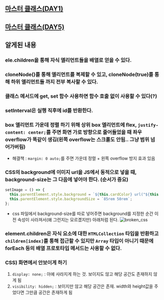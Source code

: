 ## [마스터 클래스(DAY1)](./master_class_1.md)

## [마스터 클래스(DAY5)](./master_class_2.md)

## 알게된 내용

### ele.children을 통해 자식 엘리먼트들을 배열로 얻을 수 있다.

### cloneNode()를 통해 엘리먼트를 복제할 수 있고, cloneNode(true)를 통해 하위 엘리먼트들 까지 전부 복사할 수 있다.

### 클래스 메서드에 get, set 함수 사용하면 함수 호출 없이 사용할 수 있다(?)

### setInterval은 실행 직후에 id를 반환한다.

### box 엘리먼트 가운데 정렬 하기 위해 상위 box 엘리먼트에 flex, `justify-content: center;`를 주면 화면 가로 방향으로 줄어들었을 때 좌우 overflow가 똑같이 생김(왼쪽 overflow는 스크롤도 안됨.. 그냥 범위 넘어가버림)

- 해결책 : `margin: 0 auto;`를 주면 가운데 정렬 + 왼쪽 overflow 방지 효과 있음

### CSS의 background에 이미지 url을 JS에서 동적으로 넣을 때, background-size는 그 다음에 넣어야 한다. (순서가 중요)

```javascript
setImage = () => {
  this.parentElement.style.background = `${this.cardColor} url("${this.cardimage_objs}") no-repeat 29% 50%`;
  this.parentElement.style.backgroundSize = `85rem 50rem`;
};
```

- css 파일에서 background-size를 따로 넣어주면 background를 지정한 순간 이전 속성이 사라져서(왜 그런지는 모르곘지만) 아래처럼 된다.
  ![broken_css](https://user-images.githubusercontent.com/47619140/65154519-9c946100-da66-11e9-822f-ccdd5c462ac5.png)

### element.children은 자식 요소에 대한 `HTMLCollection` 타입을 반환하고 `children[index]`를 통해 접근할 수 있지만 `Array` 타입이 아니기 때문에 forEach 등의 배열 프로토타입 메서드는 사용할 수 없다.

### CSS) 화면에서 안보이게 하기
1. `display: none;` : 아예 사라지게 하는 것. 보이지도 않고 해당 공간도 존재하지 않게 됨
2. `visibility: hidden;` : 보이지만 않고 해당 공간은 존재. width와 height값을 주었다면 그만큼 공간은 존재하게 됨